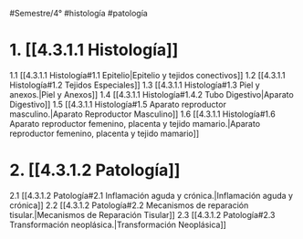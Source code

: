 #Semestre/4° #histología #patología 
# 1. [[4.3.1.1 Histología]]
1.1 [[4.3.1.1 Histología#1.1 Epitelio|Epitelio y tejidos conectivos]]
1.2 [[4.3.1.1 Histología#1.2 Tejidos Especiales]]
1.3 [[4.3.1.1 Histología#1.3 Piel y anexos.|Piel y Anexos]]
1.4 [[4.3.1.1 Histología#1.4.2 Tubo Digestivo|Aparato Digestivo]]
1.5 [[4.3.1.1 Histología#1.5 Aparato reproductor masculino.|Aparato Reproductor Masculino]]
1.6 [[4.3.1.1 Histología#1.6 Aparato reproductor femenino, placenta y tejido mamario.|Aparato reproductor femenino, placenta y tejido mamario]]
# 2. [[4.3.1.2 Patología]]
2.1 [[4.3.1.2 Patología#2.1 Inflamación aguda y crónica.|Inflamación aguda y crónica]] 
2.2 [[4.3.1.2 Patología#2.2 Mecanismos de reparación tisular.|Mecanismos de Reparación Tisular]]
2.3 [[4.3.1.2 Patología#2.3 Transformación neoplásica.|Transformación Neoplásica]]